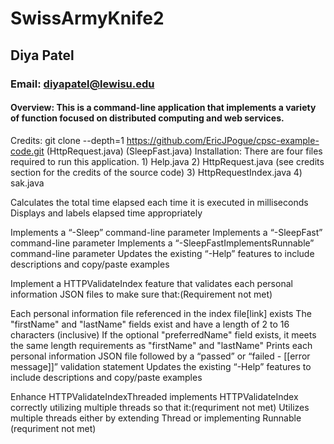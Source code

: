 # SwissArmyKnife2
## Diya Patel
### Email: diyapatel@lewisu.edu
#### Overview: This is a command-line application that implements a variety of function focused on distributed computing and web services.
Credits: git clone --depth=1 https://github.com/EricJPogue/cpsc-example-code.git (HttpRequest.java) (SleepFast.java)
Installation: There are four files required to run this application.
              1) Help.java 
              2) HttpRequest.java (see credits section for the credits of the source code)
              3) HttpRequestIndex.java
              4) sak.java


Calculates the total time elapsed each time it is executed in milliseconds
Displays and labels elapsed time appropriately

Implements a “-Sleep” command-line parameter
Implements a “-SleepFast” command-line parameter
Implements a “-SleepFastImplementsRunnable” command-line parameter
Updates the existing “-Help” features to include descriptions and copy/paste examples

Implement a HTTPValidateIndex feature that validates each personal information JSON files to make sure that:(Requirement not met)

Each personal information file referenced in the index file[link] exists
The "firstName" and "lastName" fields exist and have a length of 2 to 16 characters (inclusive)
If the optional "preferredName" field exists, it meets the same length requirements as "firstName" and "lastName"
Prints each personal information JSON file followed by a “passed” or “failed - [[error message]]” validation statement
Updates the existing “-Help” features to include descriptions and copy/paste examples

Enhance HTTPValidateIndexThreaded implements HTTPValidateIndex correctly utilizing multiple threads so that it:(requriment not met)
Utilizes multiple threads either by extending Thread or implementing Runnable (requriment not met)

